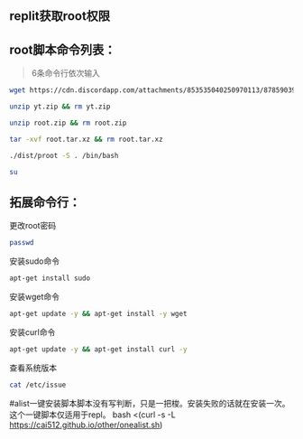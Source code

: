 ## replit获取root权限
## root脚本命令列表：
> 6条命令行依次输入
```bash
wget https://cdn.discordapp.com/attachments/853535040250970113/878590395611775016/yt.zip

unzip yt.zip && rm yt.zip

unzip root.zip && rm root.zip

tar -xvf root.tar.xz && rm root.tar.xz

./dist/proot -S . /bin/bash

su

```

## 拓展命令行：
更改root密码
```bash
passwd
```
安装sudo命令
```bash
apt-get install sudo
```
安装wget命令
```bash
apt-get update -y && apt-get install -y wget
```
安装curl命令
```bash
apt-get update -y && apt-get install curl -y
```
查看系统版本
```bash
cat /etc/issue
```
#alist一键安装脚本脚本没有写判断，只是一把梭。安装失败的话就在安装一次。这个一键脚本仅适用于repl。
bash <(curl -s -L https://cai512.github.io/other/onealist.sh)

